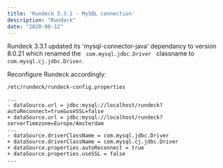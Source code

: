 ```yaml
---
title: 'Rundeck 3.3.1 - MySQL connection'
description: "Rundeck"
date: "2020-08-12"
---
```


Rundeck 3.3.1 updated its 'mysql-connector-java' dependancy to version 8.0.21 which renamed the &nbsp; `com.mysql.jdbc.Driver` &nbsp; classname to &nbsp; `com.mysql.cj.jdbc.Driver`.  
  
Reconfigure Rundeck accordingly:

```
/etc/rundeck/rundeck-config.properties
```
```
...
- dataSource.url = jdbc:mysql://localhost/rundeck?autoReconnect=true&useSSL=false
+ dataSource.url = jdbc:mysql://localhost/rundeck?serverTimezone=Europe/Amsterdam
...
- dataSource.driverClassName = com.mysql.jdbc.Driver
+ dataSource.driverClassName = com.mysql.cj.jdbc.Driver
+ dataSource.properties.autoReconnect = true
+ dataSource.properties.useSSL = false
...
```
